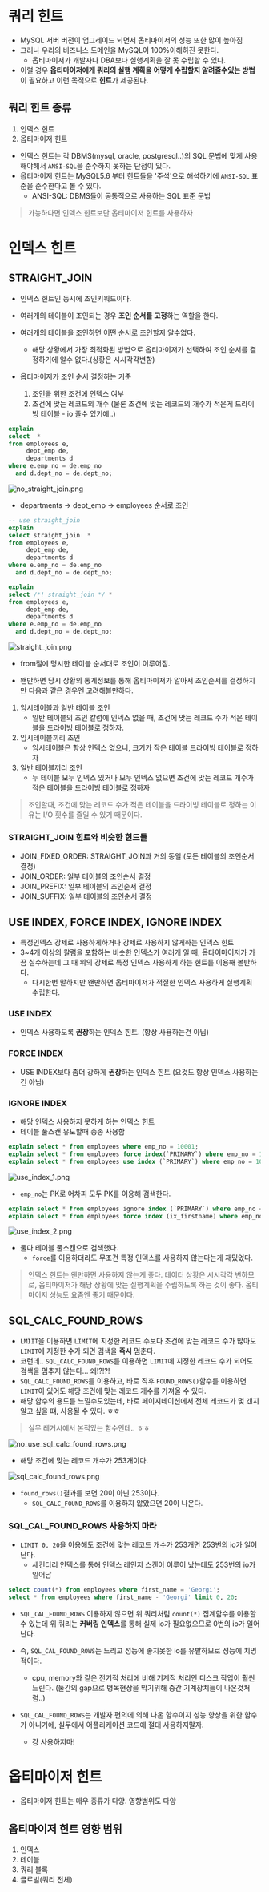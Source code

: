 # 쿼리 힌트
- MySQL 서버 버전이 업그레이드 되면서 옵티마이저의 성능 또한 많이 높아짐
- 그러나 우리의 비즈니스 도메인을 MySQL이 100%이해하진 못한다.
  - 옵티마이저가 개발자나 DBA보다 실행계획을 잘 못 수립할 수 있다.
- 이럴 경우 **옵티마이저에게 쿼리의 실행 계획을 어떻게 수립할지 알려줄수있는 방법**이 필요하고 이런 목적으로 **힌트**가 제공된다.

## 쿼리 힌트 종류
1. 인덱스 힌트
2. 옵티마이저 힌트

- 인덱스 힌트는 각 DBMS(mysql, oracle, postgresql..)의 SQL 문법에 맞게 사용해야해서 `ANSI-SQL`을 준수하지 못하는 단점이 있다.
- 옵티마이저 힌트는 MySQL5.6 부터 힌트들을 '주석'으로 해석하기에 `ANSI-SQL` 표준을 준수한다고 볼 수 있다.
  - ANSI-SQL: DBMS들이 공통적으로 사용하는 SQL 표준 문법

> 가능하다면 인덱스 힌트보단 옵티마이저 힌트를 사용하자

# 인덱스 힌트

## STRAIGHT_JOIN
- 인덱스 힌트인 동시에 조인키워드이다.
- 여러개의 테이블이 조인되는 경우 **조인 순서를 고정**하는 역할을 한다.
- 여러개의 테이블을 조인하면 어떤 순서로 조인할지 알수없다.
  - 해당 상황에서 가장 최적화된 방법으로 옵티마이저가 선택하여 조인 순서를 결정하기에 알수 없다.(상황은 시시각각변함)

- 옵티마이저가 조인 순서 결정하는 기준
  1. 조인을 위한 조건에 인덱스 여부
  2. 조건에 맞는 레코드의 개수 (물론 조건에 맞는 레코드의 개수가 적은게 드라이빙 테이블 - io 줄수 있기에..)


```sql
explain
select  *
from employees e,
     dept_emp de,
     departments d
where e.emp_no = de.emp_no
  and d.dept_no = de.dept_no;
```
![no_straight_join.png](images%2Fno_straight_join.png)
- departments -> dept_emp -> employees 순서로 조인

```sql
-- use straight_join
explain
select straight_join  *
from employees e,
     dept_emp de,
     departments d
where e.emp_no = de.emp_no
  and d.dept_no = de.dept_no;

explain
select /*! straight_join */ *
from employees e,
     dept_emp de,
     departments d
where e.emp_no = de.emp_no
  and d.dept_no = de.dept_no;
```
![straight_join.png](images%2Fstraight_join.png)
- from절에 명시한 테이블 순서대로 조인이 이루어짐.

- 왠만하면 당시 상황의 통계정보를 통해 옵티마이저가 알아서 조인순서를 결정하지만 다음과 같은 경우엔 고려해볼만하다.
1. 임시테이블과 일반 테이블 조인
   - 일반 테이블의 조인 칼럼에 인덱스 없읕 때, 조건에 맞는 레코드 수가 적은 테이블을 드라이빙 테이블로 정하자.
2. 임시테이블끼리 조인
   - 임시테이블은 항상 인덱스 없으니, 크기가 작은 테이블 드라이빙 테이블로 정하자
3. 일반 테이블끼리 조인
   - 두 테이블 모두 인덱스 있거나 모두 인덱스 없으면 조건에 맞는 레코드 개수가 적은 테이블을 드라이빙 테이블로 정하자

> 조인할때, 조건에 맞는 레코드 수가 적은 테이블을 드라이빙 테이블로 정하는 이유는 I/O 횟수를 줄일 수 있기 때문이다.

### STRAIGHT_JOIN 힌트와 비슷한 힌드들
- JOIN_FIXED_ORDER: STRAIGHT_JOIN과 거의 동일 (모든 테이블의 조인순서 결정)
- JOIN_ORDER: 일부 테이블의 조인순서 결정
- JOIN_PREFIX: 일부 테이블의 조인순서 결정
- JOIN_SUFFIX: 일부 테이블의 조인순서 결정

## USE INDEX, FORCE INDEX, IGNORE INDEX
- 특정인덱스 강제로 사용하게하거나 강제로 사용하지 않게하는 인덱스 힌트
- 3~4개 이상의 칼럼을 포함하는 비슷한 인덱스가 여러개 일 때, 옵타이마이저가 가끔 실수하는데 그 때 위의 강제로 특정 인덱스 사용하게 하는 힌트를 이용해 볼반하다.
  - 다시한번 말하지만 왠만하면 옵티마이저가 적절한 인덱스 사용하게 실행계획 수립한다.

### USE INDEX
- 인덱스 사용하도록 **권장**하는 인덱스 힌트. (항상 사용하는건 아님)

### FORCE INDEX
- USE INDEX보다 좀더 강하게 **권장**하는 인덱스 힌트 (요것도 항상 인덱스 사용하는건 아님)

### IGNORE INDEX
- 해당 인덱스 사용하지 못하게 하는 인덱스 힌트
- 테이블 풀스캔 유도할때 종종 사용함

```sql
explain select * from employees where emp_no = 10001;
explain select * from employees force index(`PRIMARY`) where emp_no = 10001;
explain select * from employees use index (`PRIMARY`) where emp_no = 10001;
```
![use_index_1.png](images%2Fuse_index_1.png)

- `emp_no`는 PK로 어차피 모두 PK를 이용해 검색한다.

```sql
explain select * from employees ignore index (`PRIMARY`) where emp_no = 10001;
explain select * from employees force index (ix_firstname) where emp_no = 10001;
```
![use_index_2.png](images%2Fuse_index_2.png)

- 둘다 테이블 풀스캔으로 검색했다.
  - `force`를 이용하더라도 무조건 특정 인덱스를 사용하지 않는다는게 재밌었다.

> 인덱스 힌트는 왠만하면 사용하지 않는게 좋다. 데이터 상황은 시시각각 변하므로, 옵티마이저가 해당 상황에 맞는 실행계획을 수립하도록 하는 것이 좋다. 옵티마이저 성능도 요즘엔 좋기 때문이다.

## SQL_CALC_FOUND_ROWS
- `LMIIT`을 이용하면 `LIMIT`에 지정한 레코드 수보다 조건에 맞는 레코드 수가 많아도 `LIMIT`에 지정한 수가 되면 검색을 **즉시** 멈춘다.
- 코런데.. `SQL_CALC_FOUND_ROWS`를 이용하면 `LIMIT`에 지정한 레코드 수가 되어도 검색을 멈추지 않는다... 왜!?!?!
- `SQL_CALC_FOUND_ROWS`를 이용하고, 바로 직후 `FOUND_ROWS()`함수를 이용하면 `LIMIT`이 있어도 해당 조건에 맞는 레코드 개수를 가져올 수 있다.
- 해당 함수의 용도를 느낄수도있는데, 바로 페이지네이션에서 전체 레코드가 몇 갠지 알고 싶을 떄, 사용될 수 있다. ㅎㅎ

> 실무 레거시에서 본적있는 함수인데.. ㅎㅎ

![no_use_sql_calc_found_rows.png](images%2Fno_use_sql_calc_found_rows.png)
- 해당 조건에 맞는 레코드 개수가 253개이다.

![sql_calc_found_rows.png](images%2Fsql_calc_found_rows.png)
- `found_rows()`결과를 보면 20이 아닌 253이다.
  - `SQL_CALC_FOUND_ROWS`를 이용하지 않았으면 20이 나온다.

### SQL_CAL_FOUND_ROWS 사용하지 마라
- `LIMIT 0, 20`을 이용해도 조건에 맞는 레코드 개수가 253개면 253번의 io가 일어난다.
  - 세컨더리 인덱스를 통해 인덱스 레인지 스캔이 이루어 났는데도 253번의 io가 일어남

```sql
select count(*) from employees where first_name = 'Georgi';
select * from employees where first_name - 'Georgi' limit 0, 20;
```

- `SQL_CAL_FOUND_ROWS` 이용하지 않으면 위 쿼리처럼 `count(*)` 집계함수를 이용할수 있는데 위 쿼리는 **커버링 인덱스**를 통해 실제 io가 필요없으므로 0번의 io가 일어난다.
- 즉, `SQL_CAL_FOUND_ROWS`는 느리고 성능에 좋지못한 io를 유발하므로 성능에 치명적이다.
  - cpu, memory와 같은 전기적 처리에 비해 기계적 처리인 디스크 작업이 훨씬 느린다. (둘간의 gap으로 병목현상을 막기위해 중간 기계장치들이 나온것처럼..)

- `SQL_CAL_FOUND_ROWS`는 개발자 편의에 의해 나온 함수이지 성능 향상을 위한 함수가 아니기에, 실무에서 어플리케이션 코드에 절대 사용하지말자.
  - 걍 사용하지마!

# 옵티마이저 힌트
- 옵티마이저 힌트는 매우 종류가 다양. 영향범위도 다양

## 옵티마이저 힌트 영향 범위
1. 인덱스
2. 테이블
3. 쿼리 블록
4. 글로벌(쿼리 전체)